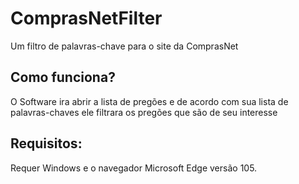 # ComprasNetFilter
Um filtro de palavras-chave para o site da ComprasNet

## Como funciona?
O Software ira abrir a lista de pregões e de acordo com sua lista de palavras-chaves ele filtrara os pregões que são de seu interesse


## Requisitos:
Requer Windows e o navegador Microsoft Edge versão 105.
